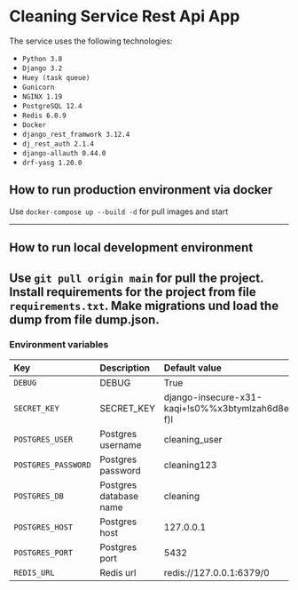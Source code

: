 # Cleaning Service Rest Api App
The service uses the following technologies:

- `Python 3.8`
- `Django 3.2`
- `Huey (task queue)`
- `Gunicorn`
- `NGINX 1.19`
- `PostgreSQL 12.4`
- `Redis 6.0.9`
- `Docker`
- `django_rest_framwork 3.12.4`
- `dj_rest_auth 2.1.4`
- `django-allauth 0.44.0`
- `drf-yasg 1.20.0`

## How to run production environment via docker

Use `docker-compose up --build -d` for pull images and start

---

## How to run local development environment  
Use `git pull origin main` for pull the project.
Install requirements for the project from file `requirements.txt`.
Make migrations und load the dump from file dump.json. 
---

### Environment variables

| Key    | Description   |    Default value  |
| :---         |     :---      |          :--- |
| `DEBUG`  | DEBUG  | True |
| `SECRET_KEY`  | SECRET_KEY  | django-insecure-x31-kaqi+!s0%%x3btymlzah6d8etw1a+)d^i)14bw1s#i-f)l |
| `POSTGRES_USER`  | Postgres username |   cleaning_user   |
| `POSTGRES_PASSWORD`  | Postgres password |  cleaning123    |
| `POSTGRES_DB`  | Postgres database name | cleaning|
| `POSTGRES_HOST`  | Postgres host | 127.0.0.1 |
| `POSTGRES_PORT`  | Postgres port | 5432 |
| `REDIS_URL`  | Redis url | redis://127.0.0.1:6379/0 |
